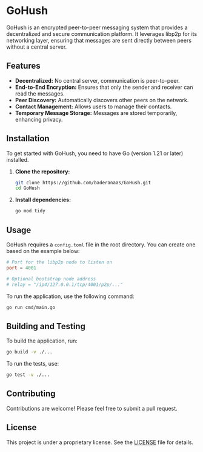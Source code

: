 # GoHush

GoHush is an encrypted peer-to-peer messaging system that provides a decentralized and secure communication platform. It leverages libp2p for its networking layer, ensuring that messages are sent directly between peers without a central server.

## Features

*   **Decentralized:** No central server, communication is peer-to-peer.
*   **End-to-End Encryption:** Ensures that only the sender and receiver can read the messages.
*   **Peer Discovery:** Automatically discovers other peers on the network.
*   **Contact Management:** Allows users to manage their contacts.
*   **Temporary Message Storage:** Messages are stored temporarily, enhancing privacy.

## Installation

To get started with GoHush, you need to have Go (version 1.21 or later) installed.

1.  **Clone the repository:**
    ```sh
    git clone https://github.com/baderanaas/GoHush.git
    cd GoHush
    ```

2.  **Install dependencies:**
    ```sh
    go mod tidy
    ```

## Usage

GoHush requires a `config.toml` file in the root directory. You can create one based on the example below:

```toml
# Port for the libp2p node to listen on
port = 4001

# Optional bootstrap node address
# relay = "/ip4/127.0.0.1/tcp/4001/p2p/..."
```

To run the application, use the following command:

```sh
go run cmd/main.go
```

## Building and Testing

To build the application, run:

```sh
go build -v ./...
```

To run the tests, use:
```sh
go test -v ./...
```

## Contributing

Contributions are welcome! Please feel free to submit a pull request.

## License

This project is under a proprietary license. See the [LICENSE](LICENSE) file for details.